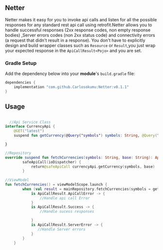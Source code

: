 ## Netter
Netter makes it easy for you to invoke api calls  and listen for all the possible responses for any standard rest api call using retrofit.Netter allows you to handle successful responses (2xx response codes, non empty response bodies)
,Server errors codes (non 2xx status code) and connectivity errors (a request that didn't result in a response). You don't have to explicitly  design and build wrapper classes such as `Resource` or `Result`,you just wrap your expected response in the `ApiCallResult<Pojo>` and you are set.

### Gradle Setup

Add the dependency below into your **module**'s `build.gradle` file:

```gradle
dependencies {
    implementation "com.github.Carlosokumu:Netter:v0.1.1"
}
```

## Usage

```kotlin

  //Api Service Class
interface CurrencyApi {
    @GET("latest")
    suspend fun getCurrency(@Query("symbols") symbols: String, @Query("base") base: String): Currency

}

//Repository
override suspend fun fetchCurrencies(symbols: String, base: String): ApiCallResult<Currency> =
        safeApiCall(ioDispatcher) {
            return@safeApiCall currencyApi.getCurrency(symbols, base)
        }
        
//ViewModel      
fun fetchCurrencies() = viewModelScope.launch {
        when (val result = mainRepository.fetchCurrencies(symbols = getSymbols(), base = "USD")) {
            is ApiCallResult.ApiCallError -> {
                //Handle api call Error
            }
            is ApiCallResult.Success -> {
                //Handle sucess responses

            }
            is ApiCallResult.ServerError -> {
               //Handle Server errors
            }
        }
    }



